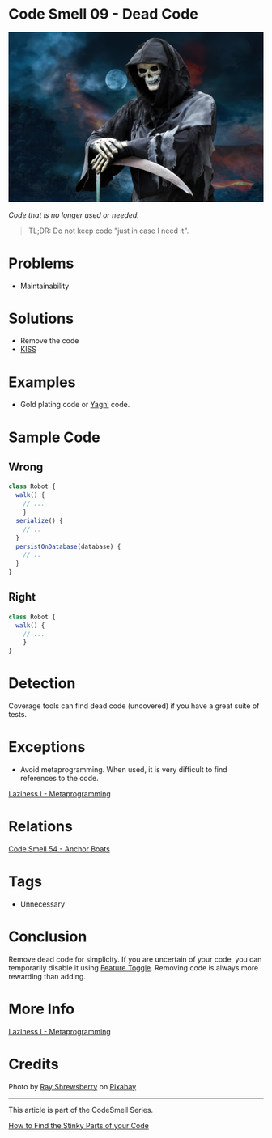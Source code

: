 # Code Smell 09 - Dead Code

![Code Smell 09 - Dead Code](Code%20Smell%2009%20-%20Dead%20Code.jpg)

*Code that is no longer used or needed.*

> TL;DR: Do not keep code "just in case I need it".

# Problems

- Maintainability

# Solutions

- Remove the code
- [KISS](https://en.wikipedia.org/wiki/KISS_principle)

# Examples

- Gold plating code or [Yagni](https://en.wikipedia.org/wiki/You_aren%27t_gonna_need_it) code.

# Sample Code

## Wrong

[Gist Url]: # (https://gist.github.com/mcsee/9e793df7489a96dc27d29d0f4e963bdf)

```javascript
class Robot {   
  walk() {
    // ...
    }
  serialize() {
    // ..
  }
  persistOnDatabase(database) {
    // ..
  }
}
```

## Right

[Gist Url]: # (https://gist.github.com/mcsee/e1075cc971b5f7af28e37d29b492735d)

```javascript
class Robot {   
  walk() {
    // ...
    }  
}
```
	    
# Detection

Coverage tools can find dead code (uncovered) if you have a great suite of tests.

# Exceptions

- Avoid metaprogramming. When used, it is very difficult to find references to the code.

[Laziness I - Metaprogramming](https://github.com/mcsee/Software-Design-Articles/tree/main/Articles/Theory/Laziness%20I%20-%20Metaprogramming/readme.md)

# Relations

[Code Smell 54 - Anchor Boats](https://github.com/mcsee/Software-Design-Articles/tree/main/Articles/Code%20Smells/Code%20Smell%2054%20-%20Anchor%20Boats/readme.md)

# Tags

- Unnecessary

# Conclusion

Remove dead code for simplicity.
If you are uncertain of your code, you can temporarily disable it using [Feature Toggle](https://en.wikipedia.org/wiki/Feature_toggle).
Removing code is always more rewarding than adding.

# More Info

[Laziness I - Metaprogramming](https://github.com/mcsee/Software-Design-Articles/tree/main/Articles/Theory/Laziness%20I%20-%20Metaprogramming/readme.md)

# Credits

Photo by <a href="https://pixabay.com/users/ray_shrewsberry-7673058/">Ray Shrewsberry</a> on <a href="https://pixabay.com/">Pixabay</a>

* * *

This article is part of the CodeSmell Series.

[How to Find the Stinky Parts of your Code](https://github.com/mcsee/Software-Design-Articles/tree/main/Articles/Code%20Smells/How%20to%20Find%20the%20Stinky%20parts%20of%20your%20Code/readme.md)